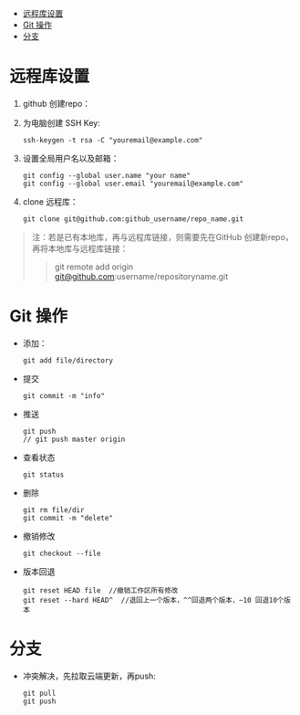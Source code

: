 <!-- TOC -->

- [远程库设置](#%E8%BF%9C%E7%A8%8B%E5%BA%93%E8%AE%BE%E7%BD%AE)
- [Git 操作](#git-%E6%93%8D%E4%BD%9C)
- [分支](#%E5%88%86%E6%94%AF)

<!-- /TOC -->

# 远程库设置

1. github 创建repo：

2. 为电脑创建 SSH Key:
    ```git
    ssh-keygen -t rsa -C "youremail@example.com"
    ```
3. 设置全局用户名以及邮箱：
    ```git
    git config --global user.name "your name"
    git config --global user.email "youremail@example.com"
    ```
4. clone 远程库：
    ```git
    git clone git@github.com:github_username/repo_name.git
    ```
>注：若是已有本地库，再与远程库链接，则需要先在GitHub 创建新repo，再将本地库与远程库链接：
>>git remote add origin git@github.com:username/repositoryname.git

# Git 操作

* 添加：
    ```git
    git add file/directory
    ```
* 提交
    ```git
    git commit -m "info"
    ```
* 推送
    ```git
    git push
    // git push master origin
    ```
* 查看状态
    ```git
    git status
    ```
* 删除
    ```git
    git rm file/dir
    git commit -m "delete"
    ```
* 撤销修改

    ```git
    git checkout --file
    ```
* 版本回退

    ```git
    git reset HEAD file  //撤销工作区所有修改
    git reset --hard HEAD^  //退回上一个版本，^^回退两个版本，~10 回退10个版本
    ```
# 分支
* 冲突解决，先拉取云端更新，再push:

    ```git 
    git pull 
    git push
    ```
